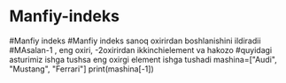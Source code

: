 # Manfiy-indeks
#Manfiy indeks
#Manfiy indeks sanoq oxirirdan boshlanishini ildiradii
#MAsalan-1 , eng oxiri, -2oxirirdan ikkinchielement va hakozo
#quyidagi asturimiz ishga tushsa eng oxirgi element ishga tushadi
mashina=["Audi", "Mustang", "Ferrari"]
print(mashina[-1])
